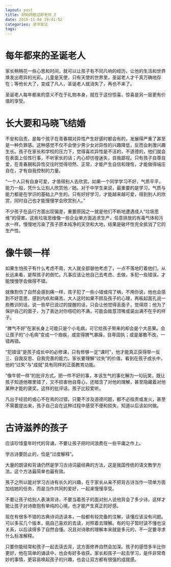 ```yaml
---
layout: post
title: 好妈妈胜过好老师_2
date: 2016-11-04 19:41:52
categories: 读书笔记
tags: 
---
```


# 每年都来的圣诞老人

家长稍稍花一些心思和时间，就可以让孩子有不同凡响的经历，让他的生活和世界焕发出奇异的光彩。儿童是天使，只有天使的世界里，圣诞老人才千真万确地存在；等他长大了，变成了凡人，圣诞老人就消失了，再也不来了。

圣诞老人每年都来的意义不在于礼物本身，就在于这份惊喜，惊喜是另一层更有价值的享受。

# 长大要和马晓飞结婚

不安和自责，是每个孩子在青春期对异性产生好感时都会有的，发展得严重了甚至是一种负罪感。这种感觉不仅不会使少男少女对异性的兴趣降低，反而会刺激兴趣生长。孩子在家长和学校的压力下，觉得喜欢异性是不洁的，不道德的，他们就会在表面上任性行事，不听家长的话；内心却彷徨迷失，自我鄙视。只有孩子自尊自爱，在青春期和异性交往时觉得坦然、正常，才能产生自信和理性，才能做得端庄自在，才有自我控制的力量。

“一个人只有自身可爱，才值得别人去欣赏。如果一个同学学习不好，气质平平，能力一般，凭什么让别人欣赏他／她。对于中学生来说，最重要的是学习，气质与能力都是在学识的基础上产生的。只有好好学习，才能越来越可爱，得到别人的欣赏，同时自己也才能慢慢学会欣赏别人。”

不少孩子在品行方面出现偏差，重要原因之一就是他们不断地遭遇成人“垃圾思维”的侵害。这些垃圾思维像一些企业单方面追求生产，任意排放的有毒气体和污水一样，慢慢地污染了孩子原本纯净的天空和大地，结果是破坏性完全抵消了它的生产性。

# 像牛顿一样

如果生怕孩子有什么考虑不周，大人就全部替他考虑了，一点不落地盯着他们，从长远来看，是帮孩子的倒忙。凡事应该让他自己去考虑、去做，多犯一些错误，才能慢慢学会做得不错。

就像割伤了自然会感到痛一样，孩子犯了一些小错或闯了祸，不用你说，他也会感到不好意思，感到内疚和痛苦。大人这时如果不顾及孩子的心理，再板起面孔说一些教训的话，说一些早已说过的提醒的话，只会让他觉得丢面子，觉得烦；他为了保护自己的面子，为了表达对你唠叨的不满，可能会故意顶嘴或装出满不在乎的样子。

“脾气不好”在家长身上可能只是个小毛病，可它给孩子带来的却会是个大恶果。会让孩子的“小毛病”变成一个痼疾，或变得脾气暴躁，自卑固执；或是屡教不改，一错再错。

“犯错误”是孩子成长中的必修课，只有修够一定“课时”，他才能真正获得举一反三、自我反思、自我完善的能力。家长要理解“过失”的价值，看到在孩子成长中，他的“过失”与“成就”具有同样的正面教育功能。

“像牛顿一样”的批评方式，把一件不好的事，本该生气的事化解为一句玩笑，既让孩子知道他哪里错了，又不损害他自尊心，还暗含了对他的理解，甚至隐藏着对他某种才能的褒奖。这样的批评话，孩子比较爱听。

凡出于经验的或心不在焉的过错，只要不涉及道德问题，都不必指责或发火，甚至不需要提出来，孩子自己会在这种过程中感受不便和损失，知道以后该如何做。

# 古诗滋养的孩子

应该珍惜童年时代的背诵，不要让孩子把时间浪费在一些平庸之作上。

学古诗要防止的，恰是“过度解释”。

大量的朗读和背诵仍然是学习古诗词最经典的方法，这是我国传统的语文教学方法，这个方法最简单也最有效。

孩子之所以能对学习古诗有长久的兴趣，在于家长从来不把背古诗当作一项单方面加给她的任务，而是当作共同的爱好，一起来慢慢享受。

不要让孩子给别人表演背诗，不要当着孩子的面对别人说他背会了多少诗，这样才能让孩子对诗歌抱有单纯的心境，也才能产生真正的好感。

现在有很多不错的古典诗词选读本，一般都有较完备的注解，读懂应该没有问题。可以多买几个版本，挑自己喜欢的去读，对照着去理解。有的句子暂时读不懂也没关系，以后读得多了自然会懂。况且对诗歌的理解本来就是多元的，不一定要寻求什么标准解释。

只要你能经常和孩子一起去读去背，这方面修养自然会加深。孩子的感悟多半比你更好，他在简单的诵读中，也会有好多收获。家长和孩子一起去学习，是件非常奇妙的事情，更容易唤起孩子的兴趣，也会让双方都有很强的成就感。
